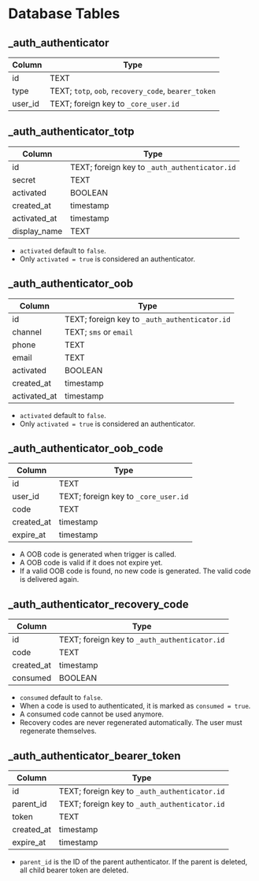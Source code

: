 # Database Tables

## _auth_authenticator

|Column|Type|
|------|----|
|id|TEXT|
|type|TEXT; `totp`, `oob`, `recovery_code`, `bearer_token`|
|user_id|TEXT; foreign key to `_core_user.id`|

## _auth_authenticator_totp

|Column|Type|
|------|----|
|id|TEXT; foreign key to `_auth_authenticator.id`|
|secret|TEXT|
|activated|BOOLEAN|
|created_at|timestamp|
|activated_at|timestamp|
|display_name|TEXT|

- `activated` default to `false`.
- Only `activated = true` is considered an authenticator.

## _auth_authenticator_oob

|Column|Type|
|------|----|
|id|TEXT; foreign key to `_auth_authenticator.id`|
|channel|TEXT; `sms` or `email`|
|phone|TEXT|
|email|TEXT|
|activated|BOOLEAN|
|created_at|timestamp|
|activated_at|timestamp|

- `activated` default to `false`.
- Only `activated = true` is considered an authenticator.

## _auth_authenticator_oob_code

|Column|Type|
|------|----|
|id|TEXT|
|user_id|TEXT; foreign key to `_core_user.id`|
|code|TEXT|
|created_at|timestamp|
|expire_at|timestamp|

- A OOB code is generated when trigger is called.
- A OOB code is valid if it does not expire yet.
- If a valid OOB code is found, no new code is generated. The valid code is delivered again.

## _auth_authenticator_recovery_code

|Column|Type|
|------|----|
|id|TEXT; foreign key to `_auth_authenticator.id`|
|code|TEXT|
|created_at|timestamp|
|consumed|BOOLEAN|

- `consumed` default to `false`.
- When a code is used to authenticated, it is marked as `consumed = true`.
- A consumed code cannot be used anymore.
- Recovery codes are never regenerated automatically. The user must regenerate themselves.

## _auth_authenticator_bearer_token

|Column|Type|
|------|----|
|id|TEXT; foreign key to `_auth_authenticator.id`|
|parent_id|TEXT; foreign key to `_auth_authenticator.id`|
|token|TEXT|
|created_at|timestamp|
|expire_at|timestamp|

- `parent_id` is the ID of the parent authenticator. If the parent is deleted, all child bearer token are deleted.
